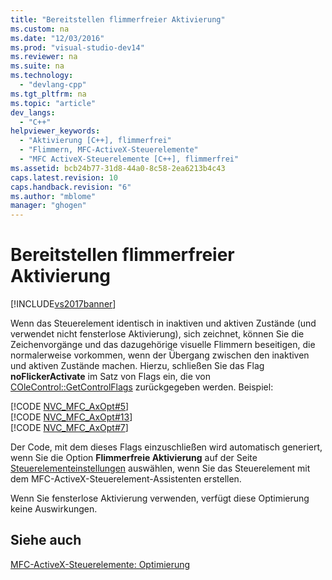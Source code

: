 ```yaml
---
title: "Bereitstellen flimmerfreier Aktivierung"
ms.custom: na
ms.date: "12/03/2016"
ms.prod: "visual-studio-dev14"
ms.reviewer: na
ms.suite: na
ms.technology: 
  - "devlang-cpp"
ms.tgt_pltfrm: na
ms.topic: "article"
dev_langs: 
  - "C++"
helpviewer_keywords: 
  - "Aktivierung [C++], flimmerfrei"
  - "Flimmern, MFC-ActiveX-Steuerelemente"
  - "MFC ActiveX-Steuerelemente [C++], flimmerfrei"
ms.assetid: bcb24b77-31d8-44a0-8c58-2ea6213b4c43
caps.latest.revision: 10
caps.handback.revision: "6"
ms.author: "mblome"
manager: "ghogen"
---
```

# Bereitstellen flimmerfreier Aktivierung
[!INCLUDE[vs2017banner](../assembler/inline/includes/vs2017banner.md)]

Wenn das Steuerelement identisch in inaktiven und aktiven Zustände \(und verwendet nicht fensterlose Aktivierung\), sich zeichnet, können Sie die Zeichenvorgänge und das dazugehörige visuelle Flimmern beseitigen, die normalerweise vorkommen, wenn der Übergang zwischen den inaktiven und aktiven Zustände machen.  Hierzu, schließen Sie das Flag **noFlickerActivate** im Satz von Flags ein, die von [COleControl::GetControlFlags](../Topic/COleControl::GetControlFlags.md) zurückgegeben werden.  Beispiel:  
  
 [!CODE [NVC_MFC_AxOpt#5](../CodeSnippet/VS_Snippets_Cpp/NVC_MFC_AxOpt#5)]  
[!CODE [NVC_MFC_AxOpt#13](../CodeSnippet/VS_Snippets_Cpp/NVC_MFC_AxOpt#13)]  
[!CODE [NVC_MFC_AxOpt#7](../CodeSnippet/VS_Snippets_Cpp/NVC_MFC_AxOpt#7)]  
  
 Der Code, mit dem dieses Flags einzuschließen wird automatisch generiert, wenn Sie die Option **Flimmerfreie Aktivierung** auf der Seite [Steuerelementeinstellungen](../mfc/reference/control-settings-mfc-activex-control-wizard.md) auswählen, wenn Sie das Steuerelement mit dem MFC\-ActiveX\-Steuerelement\-Assistenten erstellen.  
  
 Wenn Sie fensterlose Aktivierung verwenden, verfügt diese Optimierung keine Auswirkungen.  
  
## Siehe auch  
 [MFC\-ActiveX\-Steuerelemente: Optimierung](../mfc/mfc-activex-controls-optimization.md)